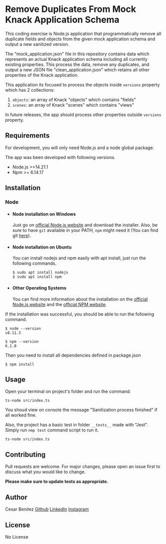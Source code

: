 # Remove Duplicates From Mock Knack Application Schema

This coding exercise is Node.js application that programmatically remove all duplicate fields and objects from the given mock application schema and output a new sanitized version.

The "mock_application.json" file in this repository contains data which represents an actual Knack application 
schema including all currently existing properties. This process the data, remove any duplicates, 
and output a new JSON file "clean_application.json" which retains all other properties of the Knack application.

This application its focused to process the objects inside `versions` property which has 2 collections:
1. `objects`: an array of Knack "objects" which contains "fields"
2. `scenes`: an array of Knack "scenes" which contains "views"

In future releases, the app should process other properties outside `versions` property.

## Requirements

For development, you will only need Node.js and a node global package.

The app was been developed with following versions.
- Node.js >=14.21.1
- Npm >= 6.14.17


## Installation

### Node
- #### Node installation on Windows

  Just go on [official Node.js website](https://nodejs.org/) and download the installer.
  Also, be sure to have `git` available in your PATH, `npm` might need it (You can find git [here](https://git-scm.com/)).

- #### Node installation on Ubuntu

  You can install nodejs and npm easily with apt install, just run the following commands.

      $ sudo apt install nodejs
      $ sudo apt install npm

- #### Other Operating Systems
  You can find more information about the installation on the [official Node.js website](https://nodejs.org/) and the [official NPM website](https://npmjs.org/).

If the installation was successful, you should be able to run the following command.

    $ node --version
    v8.11.3

    $ npm --version
    6.1.0

Then you need to install all dependencies defined in package.json

    $ npm install


## Usage

Open your terminal on project's folder and run the command:

```
ts-node src/index.ts

```

You shoud view on console the message "Sanitization process finished" if all worked fine. 

Also, the project has a basic test in folder `__tests__` made with "Jest". Simply run `nmp test` command script to run it.

```
ts-node src/index.ts
```

## Contributing

Pull requests are welcome. For major changes, please open an issue first
to discuss what you would like to change.

__Please make sure to update tests as appropriate.__

## Author
Cesar Benitez
[Github](https://github.com/hymanoide)
[LinkedIn](https://www.linkedin.com/in/cesar-benitez-losada)
[Instagram](https://www.instagram.com/hymanoide/)



## License

No License 

